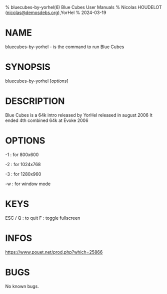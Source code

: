 % bluecubes-by-yorhel(6) Blue Cubes User Manuals
% Nicolas HOUDELOT (nicolas@demosdebs.org),YorHel
% 2024-03-19

# NAME
bluecubes-by-yorhel - is the command to run Blue Cubes 

# SYNOPSIS
bluecubes-by-yorhel [*options*]

# DESCRIPTION
Blue Cubes  is a 64k intro released by YorHel released in august 2006
It ended 4th combined 64k at  Evoke 2006

# OPTIONS
\-1
:   for 800x600

\-2
:   for 1024x768

\-3
:   for 1280x960

\-w
:   for window mode

# KEYS
ESC / Q
:	to quit
F
:	toggle fullscreen

# INFOS
https://www.pouet.net/prod.php?which=25866

# BUGS
No known bugs.
